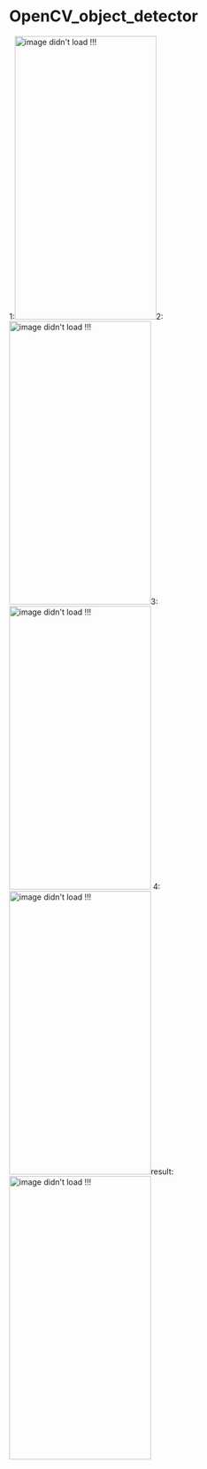 # OpenCV_object_detector

1:<img width="256" height="512" alt="image didn't load !!!" src="https://github.com/user-attachments/assets/ab011d48-1b03-48ce-b309-644958af66ff">2:<img width="256" height="512" alt="image didn't load !!!" src="https://github.com/user-attachments/assets/9aeca15b-f119-4925-a387-dae7d786dcf6">3:<img width="256" height="512" alt="image didn't load !!!" src="https://github.com/user-attachments/assets/76110808-1b86-40f2-994a-2d7adeb7ae2f">
4:<img width="256" height="512" alt="image didn't load !!!" src="https://github.com/user-attachments/assets/116f3dd0-208b-41ae-9779-8abc49d4edda">result:<img width="256" height="512" alt="image didn't load !!!" src="https://github.com/user-attachments/assets/8602d956-0265-44c7-a9fb-78b46cc3a158">
